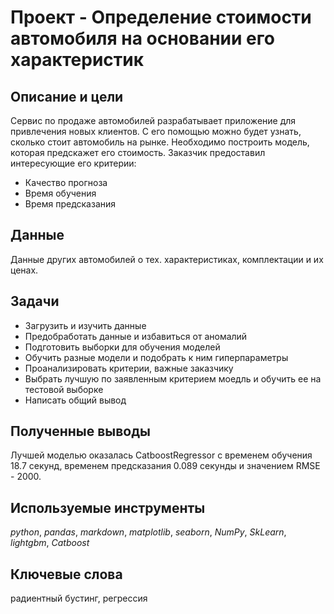 # Проект - Определение стоимости автомобиля на основании его характеристик

## Описание и цели
Сервис по продаже автомобилей разрабатывает приложение для привлечения новых клиентов. С его помощью можно будет узнать, сколько стоит автомобиль на рынке. Необходимо построить модель, которая предскажет его стоимость. Заказчик предоставил интересующие его критерии:
- Качество прогноза
- Время обучения
- Время предсказания

## Данные
Данные других автомобилей о тех. характеристиках, комплектации и их ценах. 

## Задачи
- Загрузить и изучить данные
- Предобработать данные и избавиться от аномалий 
- Подготовить выборки для обучения моделей
- Обучить разные модели и подобрать к ним гиперпараметры
- Проанализировать критерии, важные заказчику 
- Выбрать лучшую по заявленным критерием моедль и обучить ее на тестовой выборке
- Написать общий вывод

## Полученные выводы
Лучшей моделью оказалась CatboostRegressor с временем обучения 18.7 секунд, временем предсказания 0.089 секунды и значением RMSE - 2000.

## Используемые инструменты
*python*, *pandas*, *markdown*, *matplotlib*, *seaborn*, *NumPy*, *SkLearn*, *lightgbm*, *Catboost* 

## Ключевые слова
радиентный бустинг, регрессия

